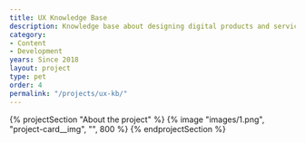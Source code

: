 ```yaml
---
title: UX Knowledge Base
description: Knowledge base about designing digital products and services 
category:
- Content
- Development
years: Since 2018
layout: project
type: pet
order: 4
permalink: "/projects/ux-kb/"
---
```


{% projectSection "About the project" %}
	{% image "images/1.png", "project-card__img", "", 800 %}
{% endprojectSection %}